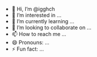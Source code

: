 - 👋 Hi, I’m @igghch
- 👀 I’m interested in ...
- 🌱 I’m currently learning ...
- 💞️ I’m looking to collaborate on ...
- 📫 How to reach me ...
- 😄 Pronouns: ...
- ⚡ Fun fact: ...

<!---
igghch/igghch is a ✨ special ✨ repository because its `README.md` (this file) appears on your GitHub profile.
You can click the Preview link to take a look at your changes.
--->
